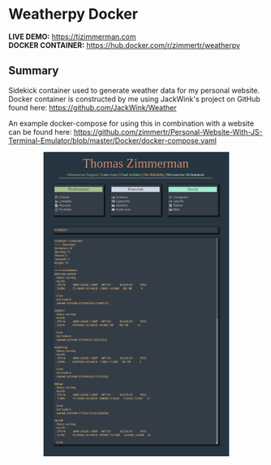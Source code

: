 # Weatherpy Docker

__LIVE DEMO:__ https://tjzimmerman.com  
__DOCKER CONTAINER:__ https://hub.docker.com/r/zimmertr/weatherpy

## Summary
Sidekick container used to generate weather data for my personal website. Docker container is constructed by me using JackWink's project on GitHub found here: https://github.com/JackWink/Weather

An example docker-compose for using this in combination with a website can be found here: https://github.com/zimmertr/Personal-Website-With-JS-Terminal-Emulator/blob/master/Docker/docker-compose.yaml  

<p align="center">
   <img src="https://raw.githubusercontent.com/zimmertr/Statsbot/master/screenshot.png" height="600">
</p>
